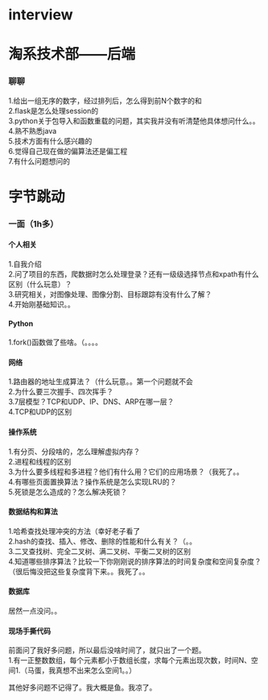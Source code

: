 # interview

# 淘系技术部——后端
### 聊聊
1.给出一组无序的数字，经过排列后，怎么得到前N个数字的和   
2.flask是怎么处理session的  
3.python关于包导入和函数重载的问题，其实我并没有听清楚他具体想问什么。。  
4.熟不熟悉java  
5.技术方面有什么感兴趣的  
6.觉得自己现在做的偏算法还是偏工程  
7.有什么问题想问的  

# 字节跳动
### 一面（1h多）
#### 个人相关
1.自我介绍   
2.问了项目的东西，爬数据时怎么处理登录？还有一级级选择节点和xpath有什么区别（什么玩意）？   
3.研究相关，对图像处理、图像分割、目标跟踪有没有什么了解？   
4.开始刚基础知识。。   
#### Python
1.fork()函数做了些啥。（。。。。   
#### 网络
1.路由器的地址生成算法？（什么玩意。。第一个问题就不会   
2.为什么要三次握手、四次挥手？   
3.7层模型？TCP和UDP、IP、DNS、ARP在哪一层？   
4.TCP和UDP的区别   
#### 操作系统
1.有分页、分段啥的，怎么理解虚拟内存？  
2.进程和线程的区别  
3.为什么要多线程和多进程？他们有什么用？它们的应用场景？（我死了。。  
4.有哪些页面置换算法？操作系统是怎么实现LRU的？  
5.死锁是怎么造成的？怎么解决死锁？  
#### 数据结构和算法
1.哈希查找处理冲突的方法（幸好老子看了   
2.hash的查找、插入、修改、删除的性能和什么有关？（。。   
3.二叉查找树、完全二叉树、满二叉树、平衡二叉树的区别   
4.知道哪些排序算法？比较一下你刚刚说的排序算法的时间复杂度和空间复杂度？（很后悔没把这些复杂度背下来。。我死了。。   
#### 数据库
居然一点没问。。  
#### 现场手撕代码
前面问了我好多问题，所以最后没啥时间了，就只出了一个题。   
1.有一正整数数组，每个元素都小于数组长度，求每个元素出现次数，时间N、空间1.（马蛋，我真想不出来怎么空间1。。）   

其他好多问题不记得了。我大概是鱼。我凉了。
